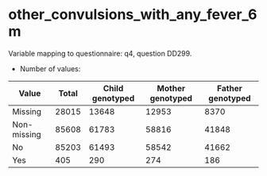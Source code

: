 # other_convulsions_with_any_fever_6m
Variable mapping to questionnaire: q4, question DD299.
- Number of values:

| Value | Total | Child genotyped | Mother genotyped | Father genotyped |
| ----- | ----- | --------------- | ---------------- | ---------------- |
| Missing | 28015 | 13648 | 12953 | 8370 |
| Non-missing | 85608 | 61783 | 58816 | 41848 |
| No | 85203 | 61493 | 58542 |41662 |
| Yes | 405 | 290 | 274 |186 |



